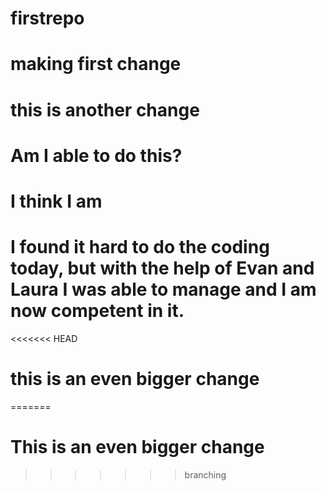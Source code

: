 # firstrepo
# making first change
# this is another change
# Am I able to do this?
# I think I am
# I found it hard to do the coding today, but with the help of Evan and Laura I was able to manage and I am now competent in it.
<<<<<<< HEAD
# this is an even bigger change
=======
# This is an even bigger change
>>>>>>> branching
